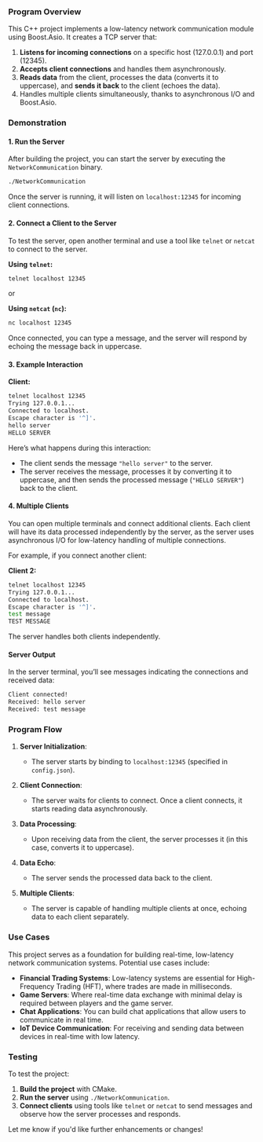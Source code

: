 ### **Program Overview**

This C++ project implements a low-latency network communication module using Boost.Asio. It creates a TCP server that:

1. **Listens for incoming connections** on a specific host (127.0.0.1) and port (12345).
2. **Accepts client connections** and handles them asynchronously.
3. **Reads data** from the client, processes the data (converts it to uppercase), and **sends it back** to the client (echoes the data).
4. Handles multiple clients simultaneously, thanks to asynchronous I/O and Boost.Asio.

### **Demonstration**

#### **1. Run the Server**

After building the project, you can start the server by executing the `NetworkCommunication` binary.

```bash
./NetworkCommunication
```

Once the server is running, it will listen on `localhost:12345` for incoming client connections.

#### **2. Connect a Client to the Server**

To test the server, open another terminal and use a tool like `telnet` or `netcat` to connect to the server.

**Using `telnet`:**
```bash
telnet localhost 12345
```

or

**Using `netcat` (`nc`):**
```bash
nc localhost 12345
```

Once connected, you can type a message, and the server will respond by echoing the message back in uppercase.

#### **3. Example Interaction**

**Client:**

```bash
telnet localhost 12345
Trying 127.0.0.1...
Connected to localhost.
Escape character is '^]'.
hello server
HELLO SERVER
```

Here’s what happens during this interaction:

- The client sends the message `"hello server"` to the server.
- The server receives the message, processes it by converting it to uppercase, and then sends the processed message (`"HELLO SERVER"`) back to the client.

#### **4. Multiple Clients**

You can open multiple terminals and connect additional clients. Each client will have its data processed independently by the server, as the server uses asynchronous I/O for low-latency handling of multiple connections.

For example, if you connect another client:

**Client 2:**

```bash
telnet localhost 12345
Trying 127.0.0.1...
Connected to localhost.
Escape character is '^]'.
test message
TEST MESSAGE
```

The server handles both clients independently.

#### **Server Output**

In the server terminal, you’ll see messages indicating the connections and received data:

```bash
Client connected!
Received: hello server
Received: test message
```

### **Program Flow**

1. **Server Initialization**:
   - The server starts by binding to `localhost:12345` (specified in `config.json`).
   
2. **Client Connection**:
   - The server waits for clients to connect. Once a client connects, it starts reading data asynchronously.
   
3. **Data Processing**:
   - Upon receiving data from the client, the server processes it (in this case, converts it to uppercase).
   
4. **Data Echo**:
   - The server sends the processed data back to the client.

5. **Multiple Clients**:
   - The server is capable of handling multiple clients at once, echoing data to each client separately.

### **Use Cases**

This project serves as a foundation for building real-time, low-latency network communication systems. Potential use cases include:

- **Financial Trading Systems**: Low-latency systems are essential for High-Frequency Trading (HFT), where trades are made in milliseconds.
- **Game Servers**: Where real-time data exchange with minimal delay is required between players and the game server.
- **Chat Applications**: You can build chat applications that allow users to communicate in real time.
- **IoT Device Communication**: For receiving and sending data between devices in real-time with low latency.

### **Testing**

To test the project:

1. **Build the project** with CMake.
2. **Run the server** using `./NetworkCommunication`.
3. **Connect clients** using tools like `telnet` or `netcat` to send messages and observe how the server processes and responds.

Let me know if you'd like further enhancements or changes!
